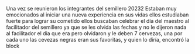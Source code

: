Una vez se reunieron los integrantes del semillero 20232
Estaban muy emocionados al iniciar una nueva experiencia en sus vidas
ellos estudiaban fuerte para lograr su cometido
ellos buscaban celebrar el día del maestro al facilitador del semillero
ya que se les olvida las fechas y no le dijeron nada al facilitador el dia que era 
pero olvidaron y le deben 7 cervezas, una por cada uno
las cevezas negras eran sus favoritas, y quien lo diría, encontró la block